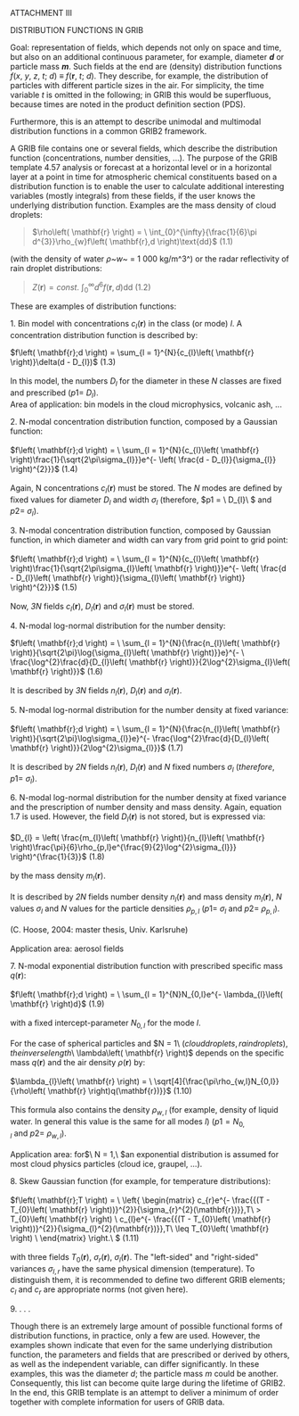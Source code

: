 ATTACHMENT III

DISTRIBUTION FUNCTIONS IN GRIB

Goal: representation of fields, which depends not only on space and time, but also on an additional continuous parameter, for example, diameter ***d*** or particle mass ***m***. Such fields at the end are (density) distribution functions *f*(*x*, *y*, *z*, *t*; *d*) $\equiv$ *f*(**r**, *t*; *d*). They describe, for example, the distribution of particles with different particle sizes in the air. For simplicity, the time variable *t* is omitted in the following; in GRIB this would be superfluous, because times are noted in the product definition section (PDS).

Furthermore, this is an attempt to describe unimodal and multimodal distribution functions in a common GRIB2 framework.

A GRIB file contains one or several fields, which describe the distribution function (concentrations, number densities, \...). The purpose of the GRIB template 4.57 analysis or forecast at a horizontal level or in a horizontal layer at a point in time for atmospheric chemical constituents based on a distribution function is to enable the user to calculate additional interesting variables (mostly integrals) from these fields, if the user knows the underlying distribution function. Examples are the mass density of cloud droplets:

> $\rho\left( \mathbf{r} \right) = \ \int_{0}^{\infty}{\frac{1}{6}\pi d^{3}}\rho_{w}f\left( \mathbf{r},d \right)\text{dd}$ (1.1)

(with the density of water *ρ~w~* = 1 000 kg/m^3^) or the radar reflectivity of rain droplet distributions:

> $Z\left( \mathbf{r} \right) = const.\ \int_{0}^{\infty}d^{6}f\left( \mathbf{r},d \right)\text{dd}$ (1.2)

These are examples of distribution functions:

1\. Bin model with concentrations $c_{l}\left( \mathbf{r} \right)$ in the class (or mode) *l*. A concentration distribution function is described by:

$f\left( \mathbf{r};d \right) = \sum_{l = 1}^{N}{c_{l}\left( \mathbf{r} \right)}\delta(d - D_{l})$ (1.3)\
\
In this model, the numbers $D_{l}$ for the diameter in these *N* classes are fixed and prescribed $(p1 = \ D_{l})$.\
Area of application: bin models in the cloud microphysics, volcanic ash, \...

2\. N-modal concentration distribution function, composed by a Gaussian function:\
\
$f\left( \mathbf{r};d \right) = \ \sum_{l = 1}^{N}{c_{l}\left( \mathbf{r} \right)\frac{1}{\sqrt{2\pi\sigma_{l}}}e^{- \left( \frac{d - D_{l}}{\sigma_{l}} \right)^{2}}}$ (1.4)\
\
Again, N concentrations $c_{l}\left( \mathbf{r} \right)$ must be stored. The *N* modes are defined by fixed values for diameter $D_{l}$ and width $\sigma_{l}$ (therefore, $p1 = \ D_{l}\ $ and $p2 = \ \sigma_{l}).$

3\. N-modal concentration distribution function, composed by Gaussian function, in which diameter and width can vary from grid point to grid point:\
\
$f\left( \mathbf{r};d \right) = \ \sum_{l = 1}^{N}{c_{l}\left( \mathbf{r} \right)\frac{1}{\sqrt{2\pi\sigma_{l}\left( \mathbf{r} \right)}}e^{- \left( \frac{d - D_{l}\left( \mathbf{r} \right)}{\sigma_{l}\left( \mathbf{r} \right)} \right)^{2}}}$ (1.5)\
\
Now, *3N* fields $c_{l}\left( \mathbf{r} \right)$, $D_{l}\left( \mathbf{r} \right)$ and $\sigma_{l}\left( \mathbf{r} \right)$ must be stored.

4\. N-modal log-normal distribution for the number density:

$f\left( \mathbf{r};d \right) = \ \sum_{l = 1}^{N}{\frac{n_{l}\left( \mathbf{r} \right)}{\sqrt{2\pi}\log{\sigma_{l}\left( \mathbf{r} \right)}}e}^{- \ \frac{\log^{2}\frac{d}{D_{l}\left( \mathbf{r} \right)}}{2\log^{2}\sigma_{l}\left( \mathbf{r} \right)}}$ (1.6)\
\
It is described by *3N* fields $n_{l}\left( \mathbf{r} \right)$, $D_{l}\left( \mathbf{r} \right)$ and $\sigma_{l}\left( \mathbf{r} \right)$.

5\. N-modal log-normal distribution for the number density at fixed variance:\
\
$f\left( \mathbf{r};d \right) = \ \sum_{l = 1}^{N}{\frac{n_{l}\left( \mathbf{r} \right)}{\sqrt{2\pi}\log\sigma_{l}}e}^{- \frac{\log^{2}\frac{d}{D_{l}\left( \mathbf{r} \right)}}{2\log^{2}\sigma_{l}}}$ (1.7)\
\
It is described by *2N* fields $n_{l}\left( \mathbf{r} \right)$, $D_{l}\left( \mathbf{r} \right)$ and *N* fixed numbers $\sigma_{l}$ (*therefore*, $p1 = \ \sigma_{l}$).

6\. N-modal log-normal distribution for the number density at fixed variance and the prescription of number density and mass density. Again, equation 1.7 is used. However, the field $D_{l}\left( \mathbf{r} \right)$ is not stored, but is expressed via:\
\
$D_{l} = \left( \frac{m_{l}\left( \mathbf{r} \right)}{n_{l}\left( \mathbf{r} \right)\frac{\pi}{6}\rho_{p,l}e^{\frac{9}{2}\log^{2}\sigma_{l}}} \right)^{\frac{1}{3}}$ (1.8)\
\
by the mass density $m_{l}\left( \mathbf{r} \right)$.\
\
It is described by *2N* fields number density $n_{l}\left( \mathbf{r} \right)$ and mass density $m_{l}\left( \mathbf{r} \right)$, *N* values $\sigma_{l}$ and *N* values for the particle densities $\rho_{p,l}\ (p1 = \ \sigma_{l}\text{\ and}\ p2 = \ \rho_{p,l})$.\
\
(C. Hoose, 2004: master thesis, Univ. Karlsruhe)\
\
Application area: aerosol fields

7\. N-modal exponential distribution function with prescribed specific mass $q\left( \mathbf{r} \right)$:\
\
$f\left( \mathbf{r};d \right) = \ \sum_{l = 1}^{N}N_{0,l}e^{- \lambda_{l}\left( \mathbf{r} \right)d}$ (1.9)\
\
with a fixed intercept-parameter $N_{0,l}$ for the mode *l*.\
\
For the case of spherical particles and $N = 1\ $(cloud droplets, rain droplets), the inverse length$\ \lambda\left( \mathbf{r} \right)$ depends on the specific mass $q\left( \mathbf{r} \right)$ and the air density $\rho\left( \mathbf{r} \right)$ by:\
\
$\lambda_{l}\left( \mathbf{r} \right) = \ \sqrt[4]{\frac{\pi\rho_{w,l}N_{0,l}}{\rho\left( \mathbf{r} \right)q(\mathbf{r})}}$ (1.10)\
\
This formula also contains the density $\rho_{w,l}$ (for example, density of liquid water. In general this value is the same for all modes *l*) $\left( p1 = N_{0,l}\ \text{and}\ p2 = \ \rho_{w,l} \right).$\
\
Application area: for$\ N = 1,\ $an exponential distribution is assumed for most cloud physics particles (cloud ice, graupel, \...).

8\. Skew Gaussian function (for example, for temperature distributions):\
\
$f\left( \mathbf{r};T \right) = \ \left\{ \begin{matrix}
c_{r}e^{- \frac{{(T - T_{0}\left( \mathbf{r} \right))}^{2}}{\sigma_{r}^{2}(\mathbf{r})}},T\  > T_{0}\left( \mathbf{r} \right) \\
c_{l}e^{- \frac{{(T - T_{0}\left( \mathbf{r} \right))}^{2}}{\sigma_{l}^{2}(\mathbf{r})}},T\  \leq T_{0}\left( \mathbf{r} \right) \\
\end{matrix} \right.\ $ (1.11)\
\
with three fields $T_{0}\left( \mathbf{r} \right)$, $\sigma_{r}\left( \mathbf{r} \right)$, $\sigma_{l}\left( \mathbf{r} \right)$. The "left-sided" and "right-sided" variances $\sigma_{l,r}$ have the same physical dimension (temperature). To distinguish them, it is recommended to define two different GRIB elements; $c_{l}$ and $c_{r}$ are appropriate norms (not given here).

9\. . . .

Though there is an extremely large amount of possible functional forms of distribution functions, in practice, only a few are used. However, the examples shown indicate that even for the same underlying distribution function, the parameters and fields that are prescribed or derived by others, as well as the independent variable, can differ significantly. In these examples, this was the diameter *d*; the particle mass *m* could be another. Consequently, this list can become quite large during the lifetime of GRIB2. In the end, this GRIB template is an attempt to deliver a minimum of order together with complete information for users of GRIB data.
